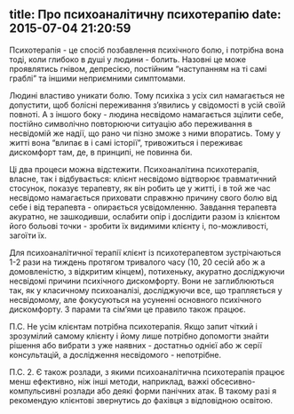 title: Про психоаналітичну психотерапію
date: 2015-07-04 21:20:59
---
Психотерапія - це спосіб позбавлення психічного болю, і потрібна вона тоді, коли глибоко в душі у людини - болить. Назовні це може проявлятись гнівом, депресією, постійним “наступанням на ті самі граблі” та іншими неприємними симптомами.

Людині властиво уникати болю. Тому психіка з усіх сил намагається не допустити, щоб болісні переживання з’явились у свідомості в усій своїй повноті. А з іншого боку - людина несвідомо намагається зцілити себе, постійно символічно повторюючи ситуацію або переживання в несвідомій же надії, що рано чи пізно зможе з ними впоратись. Тому у житті вона “влипає в і самі історії”, тривожиться і переживає дискомфорт там, де, в принципі, не повинна би.

Ці два процеси можна відстежити. Психоаналітина психотерапія, власне, так і відбувається: клієнт несвідомо відтворює травматичний стосунок, показує терапевту, як він робить це у житті, і в той же час несвідомо намагається приховати справжню причину свого болю від себе і від терапевта - опирається усвідомленню. Завдання терапевта акуратно, не зашкодивши, ослабити опір і дослідити разом із клієнтом його больові точки - зробити їх видимими клієнту і, по-можливості, загоїти їх.

Для психоаналітичної терапії клієнт із психотерапевтом зустрічаються 1-2 рази на тиждень протягом тривалого часу (10, 20 сесій або ж а домовленістю, з відкритим кінцем), потихеньку, акуратно досліджуючи несвідомі причини психічного дискомфорту. Вони не заглиблюються так, як у класичному психоаналізі, досліджуючи все, що трапляється у несвідомому, але фокусуються на усуненні основного психічного дискомфорту. З парами та сім’ями це правило також працює.

П.С. Не усім клієнтам потрібна психотерапія. Якщо запит чіткий і зрозумілий самому клієнту і йому лише потрібно допомогти знайти рішення або вибрати з уже наявних - достатньо однієї або ж серії консультацій, а дослідження несвідомого - непотрібне.

П.С. 2. Є також розлади, з якими психоаналітична психотерапія працює менш ефективно, ніж інші методи, наприклад, важкі обсесивно-компульсивні розлади або деякі форми панічних атак. В такому разі я рекомендую клієнтові звернутись до фахівця з відповідною освітою.
